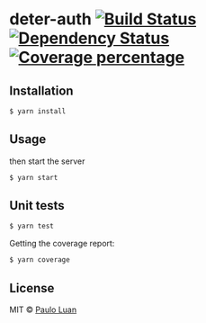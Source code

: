 # deter-auth [![Build Status][travis-image]][travis-url] [![Dependency Status][daviddm-image]][daviddm-url] [![Coverage percentage][coveralls-image]][coveralls-url]
> 

## Installation

```sh
$ yarn install
```

## Usage

then start the server

```sh
$ yarn start
```

## Unit tests

```sh
$ yarn test
```

Getting the coverage report:
```sh
$ yarn coverage
```

## License

MIT © [Paulo Luan](http://terrabrasilis.dpi.inpe.br)

[travis-image]: https://travis-ci.com/terrabrasilis/deter-auth.svg?branch=master
[travis-url]: https://travis-ci.com/terrabrasilis/deter-auth
[daviddm-image]: https://david-dm.org/terrabrasilis/deter-auth.svg?theme=shields.io
[daviddm-url]: https://david-dm.org/terrabrasilis/deter-auth
[coveralls-image]: https://coveralls.io/repos/terrabrasilis/deter-auth/badge.svg
[coveralls-url]: https://coveralls.io/r/terrabrasilis/deter-auth
